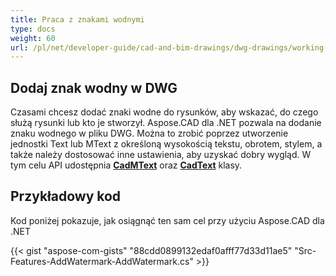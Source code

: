 ```yaml
---
title: Praca z znakami wodnymi
type: docs
weight: 60
url: /pl/net/developer-guide/cad-and-bim-drawings/dwg-drawings/working-with-watermark/
---
```


## **Dodaj znak wodny w DWG**

Czasami chcesz dodać znaki wodne do rysunków, aby wskazać, do czego służą rysunki lub kto je stworzył. Aspose.CAD dla .NET pozwala na dodanie znaku wodnego w pliku DWG. Można to zrobić poprzez utworzenie jednostki Text lub MText z określoną wysokością tekstu, obrotem, stylem, a także należy dostosować inne ustawienia, aby uzyskać dobry wygląd. W tym celu API udostępnia [**CadMText**](https://reference.aspose.com/cad/net/aspose.cad.fileformats.cad.cadobjects/cadmtext) oraz [**CadText**](https://reference.aspose.com/cad/net/aspose.cad.fileformats.cad.cadobjects/cadtext) klasy.

## Przykładowy kod

Kod poniżej pokazuje, jak osiągnąć ten sam cel przy użyciu Aspose.CAD dla .NET

{{< gist "aspose-com-gists" "88cdd0899132edaf0afff77d33d11ae5" "Src-Features-AddWatermark-AddWatermark.cs" >}}

